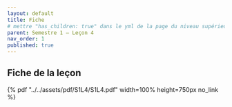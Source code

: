 ```yaml
---
layout: default
title: Fiche
# mettre "has_children: true" dans le yml de la page du niveau supérieur
parent: Semestre 1 – Leçon 4
nav_order: 1
published: true
---
```

## Fiche de la leçon

{% pdf "../../assets/pdf/S1L4/S1L4.pdf" width=100% height=750px no_link %}

